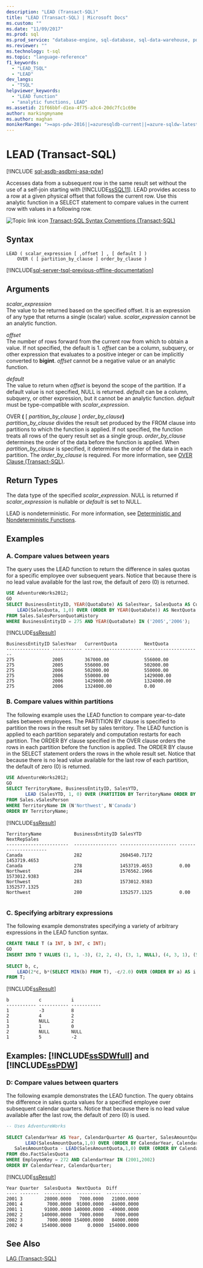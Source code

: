```yaml
---
description: "LEAD (Transact-SQL)"
title: "LEAD (Transact-SQL) | Microsoft Docs"
ms.custom: ""
ms.date: "11/09/2017"
ms.prod: sql
ms.prod_service: "database-engine, sql-database, sql-data-warehouse, pdw"
ms.reviewer: ""
ms.technology: t-sql
ms.topic: "language-reference"
f1_keywords: 
  - "LEAD_TSQL"
  - "LEAD"
dev_langs: 
  - "TSQL"
helpviewer_keywords: 
  - "LEAD function"
  - "analytic functions, LEAD"
ms.assetid: 21f66bbf-d1ea-4f75-a3c4-20dc7fc1c69e
author: markingmyname
ms.author: maghan
monikerRange: ">=aps-pdw-2016||=azuresqldb-current||=azure-sqldw-latest||>=sql-server-2016||=sqlallproducts-allversions||>=sql-server-linux-2017||=azuresqldb-mi-current"
---
```

# LEAD (Transact-SQL)
[!INCLUDE [sql-asdb-asdbmi-asa-pdw](../../includes/applies-to-version/sql-asdb-asdbmi-asa-pdw.md)]

  Accesses data from a subsequent row in the same result set without the use of a self-join starting with [!INCLUDE[ssSQL11](../../includes/sssql11-md.md)]. LEAD provides access to a row at a given physical offset that follows the current row. Use this analytic function in a SELECT statement to compare values in the current row with values in a following row.  
  
 ![Topic link icon](../../database-engine/configure-windows/media/topic-link.gif "Topic link icon") [Transact-SQL Syntax Conventions &#40;Transact-SQL&#41;](../../t-sql/language-elements/transact-sql-syntax-conventions-transact-sql.md)  
  
## Syntax  
  
```syntaxsql  
LEAD ( scalar_expression [ ,offset ] , [ default ] )   
    OVER ( [ partition_by_clause ] order_by_clause )  
```  
  
[!INCLUDE[sql-server-tsql-previous-offline-documentation](../../includes/sql-server-tsql-previous-offline-documentation.md)]

## Arguments
 *scalar_expression*  
 The value to be returned based on the specified offset. It is an expression of any type that returns a single (scalar) value. *scalar_expression* cannot be an analytic function.  
  
 *offset*  
 The number of rows forward from the current row from which to obtain a value. If not specified, the default is 1. *offset* can be a column, subquery, or other expression that evaluates to a positive integer or can be implicitly converted to **bigint**. *offset* cannot be a negative value or an analytic function.  
  
 *default*  
 The value to return when *offset* is beyond the scope of the partition. If a default value is not specified, NULL is returned. *default* can be a column, subquery, or other expression, but it cannot be an analytic function. *default* must be type-compatible with *scalar_expression*.
  
 OVER **(** [ _partition\_by\_clause_ ] _order\_by\_clause_**)**  
 *partition_by_clause* divides the result set produced by the FROM clause into partitions to which the function is applied. If not specified, the function treats all rows of the query result set as a single group. *order_by_clause* determines the order of the data before the function is applied. When *partition_by_clause* is specified, it determines the order of the data in each partition. The *order_by_clause* is required. For more information, see [OVER Clause &#40;Transact-SQL&#41;](../../t-sql/queries/select-over-clause-transact-sql.md).  
  
## Return Types  
 The data type of the specified *scalar_expression*. NULL is returned if *scalar_expression* is nullable or *default* is set to NULL.  
  
 LEAD is nondeterministic. For more information, see [Deterministic and Nondeterministic Functions](../../relational-databases/user-defined-functions/deterministic-and-nondeterministic-functions.md).  
  
## Examples  
  
### A. Compare values between years  
 The query uses the LEAD function to return the difference in sales quotas for a specific employee over subsequent years. Notice that because there is no lead value available for the last row, the default of zero (0) is returned.  
  
```sql  
USE AdventureWorks2012;  
GO  
SELECT BusinessEntityID, YEAR(QuotaDate) AS SalesYear, SalesQuota AS CurrentQuota,   
    LEAD(SalesQuota, 1,0) OVER (ORDER BY YEAR(QuotaDate)) AS NextQuota  
FROM Sales.SalesPersonQuotaHistory  
WHERE BusinessEntityID = 275 AND YEAR(QuotaDate) IN ('2005','2006');  
```  
  
 [!INCLUDE[ssResult](../../includes/ssresult-md.md)]  
  
```  
BusinessEntityID SalesYear   CurrentQuota          NextQuota  
---------------- ----------- --------------------- ---------------------  
275              2005        367000.00             556000.00  
275              2005        556000.00             502000.00  
275              2006        502000.00             550000.00  
275              2006        550000.00             1429000.00  
275              2006        1429000.00            1324000.00  
275              2006        1324000.00            0.00  
```  
  
### B. Compare values within partitions  
 The following example uses the LEAD function to compare year-to-date sales between employees. The PARTITION BY clause is specified to partition the rows in the result set by sales territory. The LEAD function is applied to each partition separately and computation restarts for each partition. The ORDER BY clause specified in the OVER clause orders the rows in each partition before the function is applied. The ORDER BY clause in the SELECT statement orders the rows in the whole result set. Notice that because there is no lead value available for the last row of each partition, the default of zero (0) is returned.  
  
```sql  
USE AdventureWorks2012;  
GO  
SELECT TerritoryName, BusinessEntityID, SalesYTD,   
       LEAD (SalesYTD, 1, 0) OVER (PARTITION BY TerritoryName ORDER BY SalesYTD DESC) AS NextRepSales  
FROM Sales.vSalesPerson  
WHERE TerritoryName IN (N'Northwest', N'Canada')   
ORDER BY TerritoryName;  
```  
  
 [!INCLUDE[ssResult](../../includes/ssresult-md.md)]  
  
```   
TerritoryName            BusinessEntityID SalesYTD              NextRepSales  
-----------------------  ---------------- --------------------- ---------------------  
Canada                   282              2604540.7172          1453719.4653  
Canada                   278              1453719.4653          0.00  
Northwest                284              1576562.1966          1573012.9383  
Northwest                283              1573012.9383          1352577.1325  
Northwest                280              1352577.1325          0.00  
  
```  
  
### C. Specifying arbitrary expressions  
 The following example demonstrates specifying a variety of arbitrary expressions in the LEAD function syntax.  
  
```sql  
CREATE TABLE T (a INT, b INT, c INT);   
GO  
INSERT INTO T VALUES (1, 1, -3), (2, 2, 4), (3, 1, NULL), (4, 3, 1), (5, 2, NULL), (6, 1, 5);   
  
SELECT b, c,   
    LEAD(2*c, b*(SELECT MIN(b) FROM T), -c/2.0) OVER (ORDER BY a) AS i  
FROM T;  
```  
  
 [!INCLUDE[ssResult](../../includes/ssresult-md.md)]  
  
```  
b           c           i  
----------- ----------- -----------  
1           -3          8  
2           4           2  
1           NULL        2  
3           1           0  
2           NULL        NULL  
1           5           -2  
```  
  
## Examples: [!INCLUDE[ssSDWfull](../../includes/sssdwfull-md.md)] and [!INCLUDE[ssPDW](../../includes/sspdw-md.md)]  
  
### D: Compare values between quarters  
 The following example demonstrates the LEAD function. The query obtains the difference in sales quota values for a specified employee over subsequent calendar quarters. Notice that because there is no lead value available after the last row, the default of zero (0) is used.  
  
```sql  
-- Uses AdventureWorks  
  
SELECT CalendarYear AS Year, CalendarQuarter AS Quarter, SalesAmountQuota AS SalesQuota,  
       LEAD(SalesAmountQuota,1,0) OVER (ORDER BY CalendarYear, CalendarQuarter) AS NextQuota,  
   SalesAmountQuota - LEAD(SalesAmountQuota,1,0) OVER (ORDER BY CalendarYear, CalendarQuarter) AS Diff  
FROM dbo.FactSalesQuota  
WHERE EmployeeKey = 272 AND CalendarYear IN (2001,2002)  
ORDER BY CalendarYear, CalendarQuarter;  
```  
  
 [!INCLUDE[ssResult](../../includes/ssresult-md.md)]  
  
 ```
Year Quarter  SalesQuota  NextQuota  Diff  
---- -------  ----------  ---------  -------------  
2001 3        28000.0000   7000.0000   21000.0000 
2001 4         7000.0000  91000.0000  -84000.0000  
2001 1        91000.0000 140000.0000  -49000.0000  
2002 2       140000.0000   7000.0000    7000.0000  
2002 3         7000.0000 154000.0000   84000.0000  
2002 4       154000.0000      0.0000  154000.0000
```  
  
## See Also  
 [LAG &#40;Transact-SQL&#41;](../../t-sql/functions/lag-transact-sql.md)  
  
  


